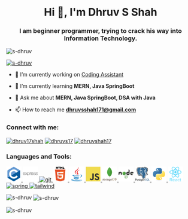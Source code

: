 <h1 align="center">Hi 👋, I'm Dhruv S Shah</h1>
<h3 align="center">I am beginner programmer, trying to crack his way into Information Technology.</h3>

<p align="left"> <img src="https://komarev.com/ghpvc/?username=s-dhruv&label=Profile%20views&color=0e75b6&style=flat" alt="s-dhruv" /> </p>

<p align="left"> <a href="https://github.com/ryo-ma/github-profile-trophy"><img src="https://github-profile-trophy.vercel.app/?username=s-dhruv" alt="s-dhruv" /></a> </p>

- 🔭 I’m currently working on [Coding Assistant](https://github.com/S-Dhruv/CodingAssistant)

- 🌱 I’m currently learning **MERN, Java SpringBoot**

- 💬 Ask me about **MERN, Java SpringBoot, DSA with Java**

- 📫 How to reach me **dhruvsshah171@gmail.com**

<h3 align="left">Connect with me:</h3>
<p align="left">
<a href="https://www.codechef.com/users/dhruv17shah" target="blank"><img align="center" src="https://cdn.jsdelivr.net/npm/simple-icons@3.1.0/icons/codechef.svg" alt="dhruv17shah" height="30" width="40" /></a>
<a href="https://codeforces.com/profile/dhruvs17" target="blank"><img align="center" src="https://raw.githubusercontent.com/rahuldkjain/github-profile-readme-generator/master/src/images/icons/Social/codeforces.svg" alt="dhruvs17" height="30" width="40" /></a>
<a href="https://www.leetcode.com/dhruvshah17" target="blank"><img align="center" src="https://raw.githubusercontent.com/rahuldkjain/github-profile-readme-generator/master/src/images/icons/Social/leet-code.svg" alt="dhruvshah17" height="30" width="40" /></a>
</p>

<h3 align="left">Languages and Tools:</h3>
<p align="left"> <a href="https://www.cprogramming.com/" target="_blank" rel="noreferrer"> <img src="https://raw.githubusercontent.com/devicons/devicon/master/icons/c/c-original.svg" alt="c" width="40" height="40"/> </a> <a href="https://expressjs.com" target="_blank" rel="noreferrer"> <img src="https://raw.githubusercontent.com/devicons/devicon/master/icons/express/express-original-wordmark.svg" alt="express" width="40" height="40"/> </a> <a href="https://git-scm.com/" target="_blank" rel="noreferrer"> <img src="https://www.vectorlogo.zone/logos/git-scm/git-scm-icon.svg" alt="git" width="40" height="40"/> </a> <a href="https://www.w3.org/html/" target="_blank" rel="noreferrer"> <img src="https://raw.githubusercontent.com/devicons/devicon/master/icons/html5/html5-original-wordmark.svg" alt="html5" width="40" height="40"/> </a> <a href="https://www.java.com" target="_blank" rel="noreferrer"> <img src="https://raw.githubusercontent.com/devicons/devicon/master/icons/java/java-original.svg" alt="java" width="40" height="40"/> </a> <a href="https://developer.mozilla.org/en-US/docs/Web/JavaScript" target="_blank" rel="noreferrer"> <img src="https://raw.githubusercontent.com/devicons/devicon/master/icons/javascript/javascript-original.svg" alt="javascript" width="40" height="40"/> </a> <a href="https://www.mongodb.com/" target="_blank" rel="noreferrer"> <img src="https://raw.githubusercontent.com/devicons/devicon/master/icons/mongodb/mongodb-original-wordmark.svg" alt="mongodb" width="40" height="40"/> </a> <a href="https://nodejs.org" target="_blank" rel="noreferrer"> <img src="https://raw.githubusercontent.com/devicons/devicon/master/icons/nodejs/nodejs-original-wordmark.svg" alt="nodejs" width="40" height="40"/> </a> <a href="https://www.postgresql.org" target="_blank" rel="noreferrer"> <img src="https://raw.githubusercontent.com/devicons/devicon/master/icons/postgresql/postgresql-original-wordmark.svg" alt="postgresql" width="40" height="40"/> </a> <a href="https://www.python.org" target="_blank" rel="noreferrer"> <img src="https://raw.githubusercontent.com/devicons/devicon/master/icons/python/python-original.svg" alt="python" width="40" height="40"/> </a> <a href="https://reactjs.org/" target="_blank" rel="noreferrer"> <img src="https://raw.githubusercontent.com/devicons/devicon/master/icons/react/react-original-wordmark.svg" alt="react" width="40" height="40"/> </a> <a href="https://spring.io/" target="_blank" rel="noreferrer"> <img src="https://www.vectorlogo.zone/logos/springio/springio-icon.svg" alt="spring" width="40" height="40"/> </a> <a href="https://tailwindcss.com/" target="_blank" rel="noreferrer"> <img src="https://www.vectorlogo.zone/logos/tailwindcss/tailwindcss-icon.svg" alt="tailwind" width="40" height="40"/> </a> </p>

<p><img align="left" src="https://github-readme-stats.vercel.app/api/top-langs?username=s-dhruv&show_icons=true&locale=en&layout=compact" alt="s-dhruv" /></p>

<p>&nbsp;<img align="center" src="https://github-readme-stats.vercel.app/api?username=s-dhruv&show_icons=true&locale=en" alt="s-dhruv" /></p>

<p><img align="center" src="https://github-readme-streak-stats.herokuapp.com/?user=s-dhruv&" alt="s-dhruv" /></p>

